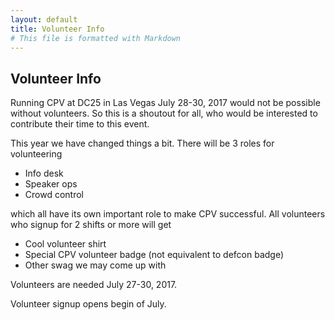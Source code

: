 ```yaml
---
layout: default
title: Volunteer Info
# This file is formatted with Markdown
---
```

## Volunteer Info

Running CPV at DC25 in Las Vegas July 28-30, 2017 would not be possible without volunteers. So this is a shoutout for all, who would be interested to contribute their time to this event.

This year we have changed things a bit. There will be 3 roles for volunteering

- Info desk
- Speaker ops
- Crowd control

which all have its own important role to make CPV successful. All volunteers who signup for 2 shifts or more will get

- Cool volunteer shirt
- Special CPV volunteer badge (not equivalent to defcon badge)
- Other swag we may come up with

Volunteers are needed July 27-30, 2017.

Volunteer signup opens begin of July.
